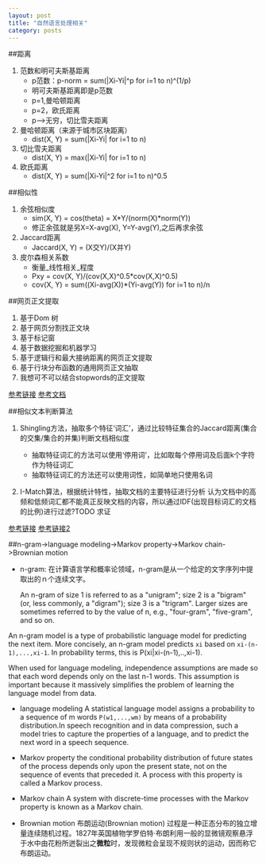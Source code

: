 ```yaml
---
layout: post
title: "自然语言处理相关"
category: posts
---
```


##距离
1. 范数和明可夫斯基距离
    * p范数：p-norm = sum(|Xi-Yi|^p for i=1 to n)^(1/p)
    * 明可夫斯基距离即是p范数
    * p=1,曼哈顿距离
    * p=2，欧氏距离
    * p-->无穷，切比雪夫距离
2. 曼哈顿距离（来源于城市区块距离）
    * dist(X, Y) = sum(|Xi-Yi| for i=1 to n)
3. 切比雪夫距离
    * dist(X, Y) = max(|Xi-Yi| for i=1 to n)
4. 欧氏距离
    * dist(X, Y) = sum(|Xi-Yi|^2 for i=1 to n)^0.5

##相似性
1. 余弦相似度
    * sim(X, Y) = cos(theta) = X*Y/(norm(X)*norm(Y))
    * 修正余弦就是另X=X-avg(X), Y=Y-avg(Y),之后再求余弦
2. Jaccard距离
    * Jaccard(X, Y) = (X交Y)/(X并Y)
3. 皮尔森相关系数
    * 衡量_线性相关_程度
    * Pxy = cov(X, Y)/(cov(X,X)^0.5*cov(X,X)^0.5)
    * cov(X, Y) = sum((Xi-avg(X))*(Yi-avg(Y)) for i=1 to n)/n


##网页正文提取
1. 基于Dom 树 
2. 基于网页分割找正文块
3. 基于标记窗
4. 基于数据挖掘和机器学习
5. 基于逻辑行和最大接纳距离的网页正文提取
6. 基于行块分布函数的通用网页正文抽取
7. 我想可不可以结合stopwords的正文提取

[参考链接](http://code.google.com/p/cx-extractor/)
[参考文档](http://cx-extractor.googlecode.com/files/%E5%9F%BA%E4%BA%8E%E8%A1%8C%E5%9D%97%E5%88%86%E5%B8%83%E5%87%BD%E6%95%B0%E7%9A%84%E9%80%9A%E7%94%A8%E7%BD%91%E9%A1%B5%E6%AD%A3%E6%96%87%E6%8A%BD%E5%8F%96%E7%AE%97%E6%B3%95.pdf)


##相似文本判断算法
1. Shingling方法，抽取多个特征‘词汇’，通过比较特征集合的Jaccard距离(集合的交集/集合的并集)判断文档相似度
    * 抽取特征词汇的方法可以使用‘停用词’，比如取每个停用词及后面k个字符作为特征词汇
    * 抽取特征词汇的方法还可以使用词性，如简单地只使用名词
  
2. I-Match算法，根据统计特性，抽取文档的主要特征进行分析
  认为文档中的高频和低频词汇都不能真正反映文档的内容，所以通过IDF(出现目标词汇的文档的比例)进行过滤?TODO 求证


[参考链接](http://site.douban.com/204776/widget/notes/12599608/note/262427847/)
[参考链接2](http://www.ueoer.org/post/i-match-shingle.html)


##n-gram->language modeling->Markov property->Markov chain->Brownian motion
* n-gram:
在计算语言学和概率论领域，n-gram是从一个给定的文字序列中提取出的ｎ个连续文字。
    
    An n-gram of size 1 is referred to as a "unigram"; 
    size 2 is a "bigram" (or, less commonly, a "digram"); 
    size 3 is a "trigram". Larger sizes are sometimes referred to by the value of n, e.g., "four-gram", "five-gram", and so on.

An n-gram model is a type of probabilistic language model for predicting the next item. More concisely, an n-gram model predicts `xi` based on `xi-(n-1),...,xi-1`. In probability terms, this is P(xi|xi-(n-1),..,xi-1). 

When used for language modeling, independence assumptions are made so that each word depends only on the last n-1 words. This assumption is important because it massively simplifies the problem of learning the language model from data. 

* language modeling
A statistical language model assigns a probability to a sequence of m words `P(w1,...,wm)` by means of a probability distribution.In speech recognition and in data compression, such a model tries to capture the properties of a language, and to predict the next word in a speech sequence.

* Markov property
the conditional probability distribution of future states of the process depends only upon the present state, not on the sequence of events that preceded it. A process with this property is called a Markov process.  

* Markov chain
A system with discrete-time processes with the Markov property is known as a Markov chain.

* Brownian motion
布朗运动(Brownian motion) 过程是一种正态分布的独立增量连续随机过程。1827年英国植物学罗伯特·布朗利用一般的显微镜观察悬浮于水中由花粉所迸裂出之**微粒**时，发现微粒会呈现不规则状的运动，因而称它布朗运动。


